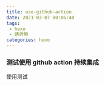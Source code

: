 ```yaml
---
title: use-github-action
date: 2021-03-07 00:06:40
tags:
 - hexo
 - 瞎折腾
categories: hexo
---
```


### 测试使用 github action 持续集成

使用测试